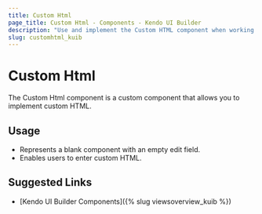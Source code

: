 ```yaml
---
title: Custom Html
page_title: Custom Html - Components - Kendo UI Builder
description: "Use and implement the Custom HTML component when working with the Kendo UI Builder tool for creating and managing Angular and AngularJS-based web applications."
slug: customhtml_kuib
---
```


# Custom Html

The Custom Html component is a custom component that allows you to implement custom HTML.

## Usage

* Represents a blank component with an empty edit field.
* Enables users to enter custom HTML.

## Suggested Links

* [Kendo UI Builder Components]({% slug viewsoverview_kuib %})
